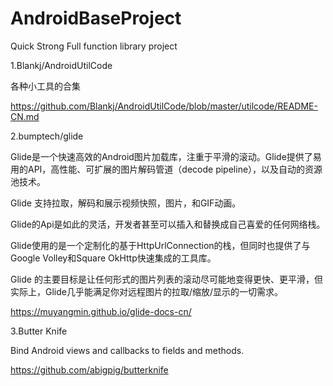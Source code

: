 # AndroidBaseProject
Quick Strong Full  function library project





1.Blankj/AndroidUtilCode

各种小工具的合集

https://github.com/Blankj/AndroidUtilCode/blob/master/utilcode/README-CN.md


2.bumptech/glide

Glide是一个快速高效的Android图片加载库，注重于平滑的滚动。Glide提供了易用的API，高性能、可扩展的图片解码管道（decode pipeline），以及自动的资源池技术。

Glide 支持拉取，解码和展示视频快照，图片，和GIF动画。

Glide的Api是如此的灵活，开发者甚至可以插入和替换成自己喜爱的任何网络栈。

Glide使用的是一个定制化的基于HttpUrlConnection的栈，但同时也提供了与Google Volley和Square OkHttp快速集成的工具库。

Glide 的主要目标是让任何形式的图片列表的滚动尽可能地变得更快、更平滑，但实际上，Glide几乎能满足你对远程图片的拉取/缩放/显示的一切需求。

https://muyangmin.github.io/glide-docs-cn/


3.Butter Knife

  Bind Android views and callbacks to fields and methods.

  https://github.com/abigpig/butterknife
